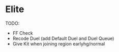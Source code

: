 # Elite

TODO:
- FF Check
- Recode Duel (add Default Duel and Duel Queue)
- Give Kit when joining region earlyhg/normal
